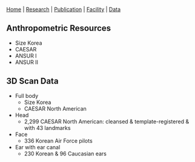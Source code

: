 [Home](README.md) | [Research](research.md) | [Publication](publication.md) | [Facility](facility.md) | [Data](data.md)

## Anthropometric Resources
- Size Korea
- CAESAR
- ANSUR I
- ANSUR II

## 3D Scan Data
- Full body
    - Size Korea
    - CAESAR North American
- Head
    - 2,299 CAESAR North American: cleansed & template-registered & with 43 landmarks
- Face
    - 336 Korean Air Force pilots
- Ear with ear canal
    - 230 Korean & 96 Caucasian ears